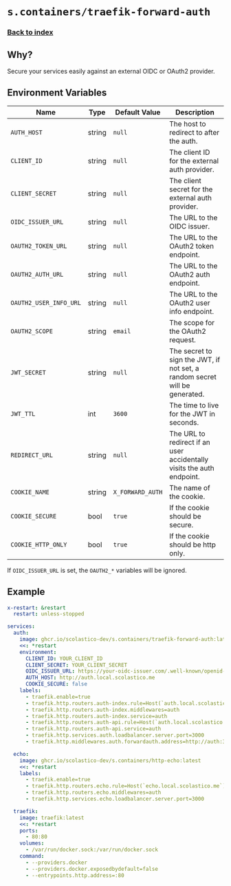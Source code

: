 # `s.containers/traefik-forward-auth`

### [Back to index](../../README.md)

## Why?

Secure your services easily against an external OIDC or OAuth2 provider.

## Environment Variables

| Name                                  | Type   | Default Value         | Description                                                                |
| ------------------------------------- | ------ | --------------------- | -------------------------------------------------------------------------- |
| `AUTH_HOST`                           | string | `null`                | The host to redirect to after the auth.                                    |
| `CLIENT_ID`                           | string | `null`                | The client ID for the external auth provider.                              |
| `CLIENT_SECRET`                       | string | `null`                | The client secret for the external auth provider.                          |
| `OIDC_ISSUER_URL`                     | string | `null`                | The URL to the OIDC issuer.                                                |
| `OAUTH2_TOKEN_URL`                    | string | `null`                | The URL to the OAuth2 token endpoint.                                      |
| `OAUTH2_AUTH_URL`                     | string | `null`                | The URL to the OAuth2 auth endpoint.                                       |
| `OAUTH2_USER_INFO_URL`                | string | `null`                | The URL to the OAuth2 user info endpoint.                                  |
| `OAUTH2_SCOPE`                        | string | `email`               | The scope for the OAuth2 request.                                          |
| `JWT_SECRET`                          | string | `null`                | The secret to sign the JWT, if not set, a random secret will be generated. |
| `JWT_TTL`                             | int    | `3600`                | The time to live for the JWT in seconds.                                   |
| `REDIRECT_URL`                        | string | `null`                | The URL to redirect if an user accidentally visits the auth endpoint.      |
| `COOKIE_NAME`                         | string | `X_FORWARD_AUTH`      | The name of the cookie.                                                    |
| `COOKIE_SECURE`                       | bool   | `true`                | If the cookie should be secure.                                            |
| `COOKIE_HTTP_ONLY`                    | bool   | `true`                | If the cookie should be http only.                                         |

If `OIDC_ISSUER_URL` is set, the `OAUTH2_*` variables will be ignored.

## Example

```yml
x-restart: &restart
  restart: unless-stopped

services:
  auth:
    image: ghcr.io/scolastico-dev/s.containers/traefik-forward-auth:latest
    <<: *restart
    environment:
      CLIENT_ID: YOUR_CLIENT_ID
      CLIENT_SECRET: YOUR_CLIENT_SECRET
      OIDC_ISSUER_URL: https://your-oidc-issuer.com/.well-known/openid-configuration
      AUTH_HOST: http://auth.local.scolastico.me
      COOKIE_SECURE: false
    labels:
      - traefik.enable=true
      - traefik.http.routers.auth-index.rule=Host(`auth.local.scolastico.me`) && Path(`/`)
      - traefik.http.routers.auth-index.middlewares=auth
      - traefik.http.routers.auth-index.service=auth
      - traefik.http.routers.auth-api.rule=Host(`auth.local.scolastico.me`)
      - traefik.http.routers.auth-api.service=auth
      - traefik.http.services.auth.loadbalancer.server.port=3000
      - traefik.http.middlewares.auth.forwardauth.address=http://auth:3000/auth

  echo:
    image: ghcr.io/scolastico-dev/s.containers/http-echo:latest
    <<: *restart
    labels:
      - traefik.enable=true
      - traefik.http.routers.echo.rule=Host(`echo.local.scolastico.me`)
      - traefik.http.routers.echo.middlewares=auth
      - traefik.http.services.echo.loadbalancer.server.port=3000

  traefik:
    image: traefik:latest
    <<: *restart
    ports:
      - 80:80
    volumes:
      - /var/run/docker.sock:/var/run/docker.sock
    command:
      - --providers.docker
      - --providers.docker.exposedbydefault=false
      - --entrypoints.http.address=:80
```

